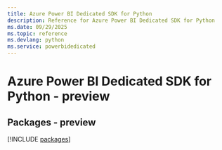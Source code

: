 ```yaml
---
title: Azure Power BI Dedicated SDK for Python
description: Reference for Azure Power BI Dedicated SDK for Python
ms.date: 09/29/2025
ms.topic: reference
ms.devlang: python
ms.service: powerbidedicated
---
```

# Azure Power BI Dedicated SDK for Python - preview
## Packages - preview
[!INCLUDE [packages](power-bi-dedicated-index.md)]